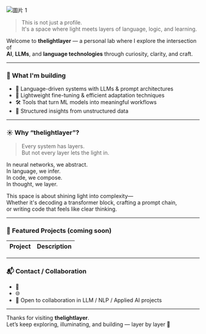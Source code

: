 
![圖片 1](https://github.com/user-attachments/assets/72ba2af1-fb6c-423a-9392-1da4f8a137b3)


> This is not just a profile.  
> It's a space where light meets layers of language, logic, and learning.

Welcome to **thelightlayer** — a personal lab where I explore the intersection of  
**AI**, **LLMs**, and **language technologies** through curiosity, clarity, and craft.

---

### 🧠 What I'm building
- 🤖 Language-driven systems with LLMs & prompt architectures
- 🔬 Lightweight fine-tuning & efficient adaptation techniques
- 🛠 Tools that turn ML models into meaningful workflows
- 🧾 Structured insights from unstructured data

---

### ☀️ Why “thelightlayer”?

> Every system has layers.  
> But not every layer lets the light in.

In neural networks, we abstract.  
In language, we infer.  
In code, we compose.  
In thought, we layer.

This space is about shining light into complexity—  
Whether it's decoding a transformer block, crafting a prompt chain,  
or writing code that feels like clear thinking.

---

### 🚧 Featured Projects (coming soon)

| Project | Description |
|--------|-------------|

---

### 📬 Contact / Collaboration
- 📧 
- 🌐 
- 🧠 Open to collaboration in LLM / NLP / Applied AI projects

---

Thanks for visiting **thelightlayer**.  
Let’s keep exploring, illuminating, and building — layer by layer 🌌
